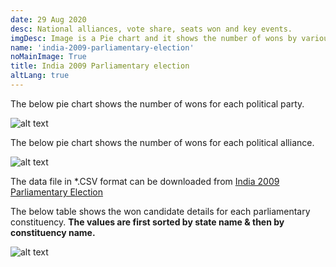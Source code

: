 ```yaml
---
date: 29 Aug 2020
desc: National alliances, vote share, seats won and key events.
imgDesc: Image is a Pie chart and it shows the number of wons by various alliances in the state.
name: 'india-2009-parliamentary-election'
noMainImage: True
title: India 2009 Parliamentary election
altLang: true
---
```


The below pie chart shows the number of wons for each political party.  

<img src="/politics/india-2009-parliamentary-election/india-2009-election-1.png" alt="alt text" class="blogs_image">

The below pie chart shows the number of wons for each political alliance.  

<img src="/politics/india-2009-parliamentary-election/india-2009-election-2.png" alt="alt text" class="blogs_image">

The data file in \*.CSV format can be downloaded from [India 2009 Parliamentary Election](http://thedatatalks.in/datas/politics/india-2001-parliamentary-election.csv)

The below table shows the won candidate details for each parliamentary constituency.
**The values are first sorted by state name & then by constituency name.**

<img src="/politics/india-2009-parliamentary-election/india-2009-election-3.png" alt="alt text" class="blogs_image">


<style>

</style>